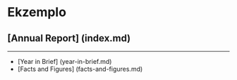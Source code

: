 # Ekzemplo
## [Annual Report] (index.md)
---
* [Year in Brief] (year-in-brief.md)
* [Facts and Figures] (facts-and-figures.md)
